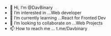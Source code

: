 - 👋 Hi, I’m @DavBinary
- 👀 I’m interested in ...Web developer 
- 🌱 I’m currently learning ...React for Fronted Dev  
- 💞️ I’m looking to collaborate on ...Web Projects
- 📫 How to reach me ... t.me/Davbinary

<!---
Davsempai/Davsempai is a ✨ special ✨ repository because its `README.md` (this file) appears on your GitHub profile.
You can click the Preview link to take a look at your changes.
--->
